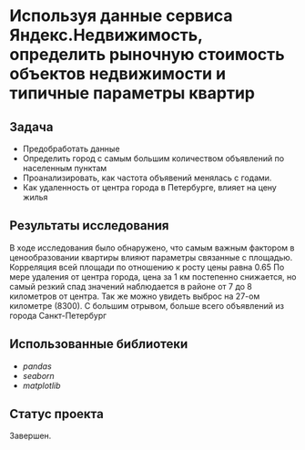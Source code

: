 # Используя данные сервиса Яндекс.Недвижимость, определить рыночную стоимость объектов недвижимости и типичные параметры квартир

## Задача
- Предобработать данные
- Определить город с самым большим  количеством объявлений по населенным пунктам
- Проанализировать, как частота объявений менялась с годами.
- Как удаленность от центра города в Петербурге, влияет на цену жилья

## Результаты исследования
В ходе исследования было обнаружено, что самым важным фактором в ценообразовании квартиры влияют параметры связанные с площадью. Корреляция всей площади по отношению к росту цены равна 0.65
По мере удаления от центра города, цена за 1 км постепенно снижается, но самый резкий спад значений наблюдается в районе от 7 до 8 километров от центра. Так же можно увидеть выброс на 27-ом километре (8300).
С большим отрывом, больше всего объявлений из города Санкт-Петербург
## Использованные библиотеки
- *pandas*
- *seaborn*
- *matplotlib*
## Статус проекта
Завершен.

